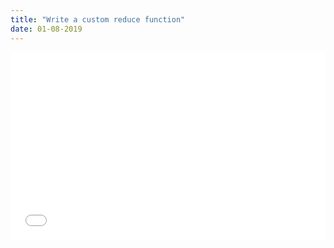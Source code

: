 ```yaml
---
title: "Write a custom reduce function"
date: 01-08-2019
---
```



<iframe width="100%" height="300" src="//jsfiddle.net/ozywuli/9yb4ozjL/11/embedded/js,result/dark/" allowfullscreen="allowfullscreen" allowpaymentrequest frameborder="0"></iframe>